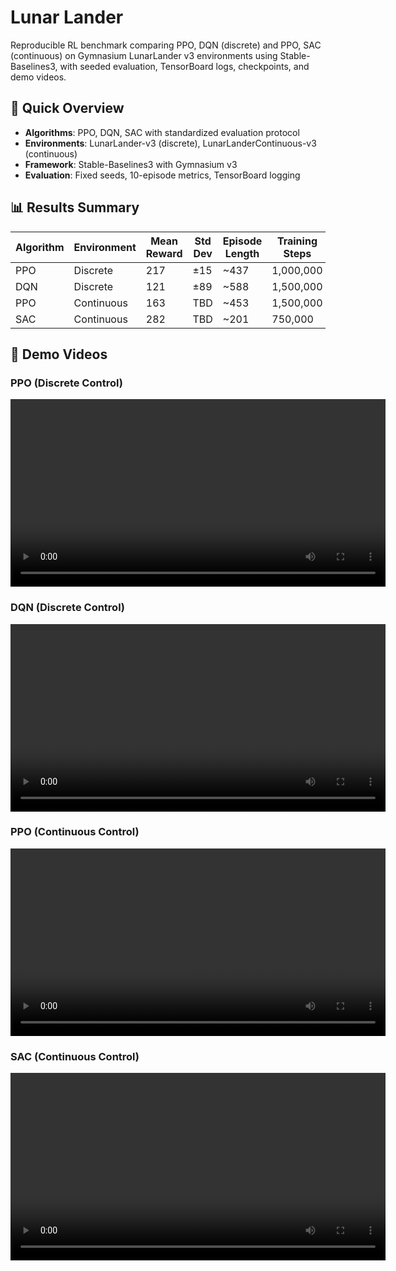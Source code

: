 # Lunar Lander

Reproducible RL benchmark comparing PPO, DQN (discrete) and PPO, SAC (continuous) on Gymnasium LunarLander v3 environments using Stable-Baselines3, with seeded evaluation, TensorBoard logs, checkpoints, and demo videos.

## 🚀 Quick Overview

- **Algorithms**: PPO, DQN, SAC with standardized evaluation protocol
- **Environments**: LunarLander-v3 (discrete), LunarLanderContinuous-v3 (continuous)
- **Framework**: Stable-Baselines3 with Gymnasium v3
- **Evaluation**: Fixed seeds, 10-episode metrics, TensorBoard logging

## 📊 Results Summary

| Algorithm | Environment | Mean Reward | Std Dev | Episode Length | Training Steps |
|-----------|-------------|-------------|---------|----------------|----------------|
| PPO | Discrete | 217 | ±15 | ~437 | 1,000,000 |
| DQN | Discrete | 121 | ±89 | ~588 | 1,500,000 |
| PPO | Continuous | 163 | TBD | ~453 | 1,500,000 |
| SAC | Continuous | 282 | TBD | ~201 | 750,000 |

## 🎥 Demo Videos



### PPO (Discrete Control)
<video src="https://github.com/user-attachments/assets/7b935d94-c4bb-426b-97b4-f91950241cbd
" controls width="600"></video>

### DQN (Discrete Control)  
<video src="https://github.com/user-attachments/assets/b64334f9-b371-40a4-bfd8-7efbc895cc2c
" controls width="600"></video>

### PPO (Continuous Control)
<video src="https://github.com/user-attachments/assets/d4229c00-8b58-407a-9c72-12194813df34
" controls width="600"></video>

### SAC (Continuous Control)
<video src="https://github.com/user-attachments/assets/b883f720-fb0b-4380-8b68-1e6e3ebc2a2a
" controls width="600"></video>

